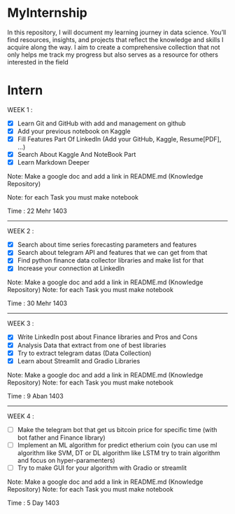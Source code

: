 # MyInternship
In this repository, I will document my learning journey in data science. You’ll find resources, insights, and projects that reflect the knowledge and skills I acquire along the way. I aim to create a comprehensive collection that not only helps me track my progress but also serves as a resource for others interested in the field

# Intern

WEEK 1 :

- [x] Learn Git and GitHub with add and management on github
- [x] Add your previous notebook on Kaggle
- [x] Fill Features Part Of LinkedIn (Add your GitHub, Kaggle, Resume[PDF], ...)
- [x] Search About Kaggle And NoteBook Part
- [x] Learn Markdown Deeper

Note: Make a google doc and add a link in README.md (Knowledge Repository)

Note: for each Task you must make notebook

Time : 22 Mehr 1403

--- 

WEEK 2 :

- [x] Search about time series forecasting parameters and features
- [x] Search about telegram API and features that we can get from that
- [x] Find python finance data collector libraries and make list for that
- [x] Increase your connection at LinkedIn

Note: Make a google doc and add a link in README.md (Knowledge Repository)
Note: for each Task you must make notebook

Time : 30 Mehr 1403

---

WEEK 3 :

- [x] Write LinkedIn post about Finance libraries and Pros and Cons
- [x] Analysis Data that extract from one of best libraries
- [x] Try to extract telegram datas (Data Collection)
- [x] Learn about Streamlit and Gradio Libraries

Note: Make a google doc and add a link in README.md (Knowledge Repository)
Note: for each Task you must make notebook

Time : 9 Aban 1403

---

WEEK 4 :

- [ ] Make the telegram bot that get us bitcoin price for specific time (with bot father and Finance library)
- [ ] Implement an ML algorithm for predict etherium coin (you can use ml algorithm like SVM, DT or DL algorithm like LSTM try to train algorithm and focus on hyper-paramenters) 
- [ ] Try to make GUI for your algorithm with Gradio or streamlit 

Note: Make a google doc and add a link in README.md (Knowledge Repository)
Note: for each Task you must make notebook

Time : 5 Day 1403

